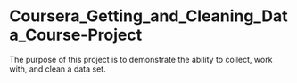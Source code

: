 # Coursera_Getting_and_Cleaning_Data_Course-Project
The purpose of this project is to demonstrate the ability to collect, work with, and clean a data set.
